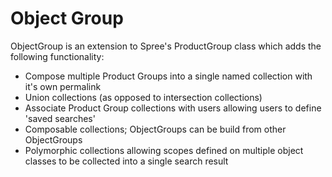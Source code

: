 Object Group
=========

ObjectGroup is an extension to Spree's ProductGroup class which adds the following functionality:
- Compose multiple Product Groups into a single named collection with it's own permalink
- Union collections (as opposed to intersection collections)
- Associate Product Group collections with users allowing users to define 'saved searches'
- Composable collections; ObjectGroups can be build from other ObjectGroups
- Polymorphic collections allowing scopes defined on multiple object classes to be collected into a single search result
